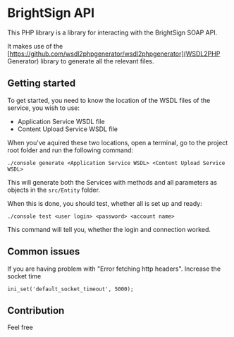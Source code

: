 # BrightSign API #

This PHP library is a library for interacting with the BrightSign SOAP API.

It makes use of the [https://github.com/wsdl2phpgenerator/wsdl2phpgenerator](WSDL2PHP Generator) library to generate all the relevant files.

## Getting started ##

To get started, you need to know the location of the WSDL files of the service, you wish to use:

- Application Service WSDL file
- Content Upload Service WSDL file

When you've aquired these two locations, open a terminal, go to the project root folder and run the following command:

```shell
./console generate <Application Service WSDL> <Content Upload Service WSDL>
``` 

This will generate both the Services with methods and all parameters as objects in the `src/Entity` folder.

When this is done, you should test, whether all is set up and ready:

```shell
./console test <user login> <password> <account name>
``` 

This command will tell you, whether the login and connection worked.

## Common issues	

If you are having problem with "Error fetching http headers". Increase the socket time
```
ini_set('default_socket_timeout', 5000);
```


## Contribution

Feel free